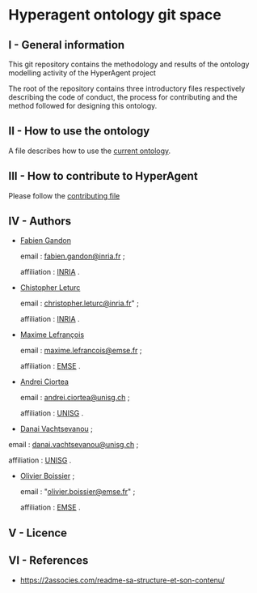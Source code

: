 # Hyperagent ontology git space


## I - General information
This git repository contains the methodology and results of the ontology modelling activity of the HyperAgent project

The root of the repository contains three introductory files respectively describing the code of conduct, the process for contributing and the method followed for designing this ontology.




## II - How to use the ontology

A file describes how to use the [current ontology](https://github.com/HyperAgents/ns.hyperagents.org/blob/master/MODELING-ONTOLOGIES.md).

## III - How to contribute to HyperAgent

Please follow the [contributing file](https://github.com/HyperAgents/ns.hyperagents.org/blob/master/CONTRIBUTING.md)


## IV - Authors


* [Fabien Gandon](http://fabien.info/)

  email : fabien.gandon@inria.fr ;
  
  affiliation : [INRIA](https://inria.fr/) .



* [Chistopher Leturc](https://emse.fr/~leturc/) 

  email : christopher.leturc@inria.fr" ;
  
  affiliation :  [INRIA](https://inria.fr/) .


* [Maxime Lefrançois](http://maxime-lefrancois.info/me#) 
 
  email : maxime.lefrancois@emse.fr ;
  
  affiliation : [EMSE](https://www.mines-stetienne.fr/) .


* [Andrei Ciortea](http://iri.for/andrei) 

  email : andrei.ciortea@unisg.ch ;
  
  affiliation : [UNISG](https://www.unisg.ch/en)  .



*  [Danai Vachtsevanou](https://danaivach.inrupt.net/profile/card#me) ;

  email : danai.vachtsevanou@unisg.ch ;
  
  affiliation : [UNISG](https://www.unisg.ch/en) .


* [Olivier Boissier](https://www.emse.fr/~boissier/) ;

  email : "olivier.boissier@emse.fr" ;
  
  affiliation : [EMSE](https://mines-stetienne.fr) .


## V - Licence




## VI - References


* https://2associes.com/readme-sa-structure-et-son-contenu/

